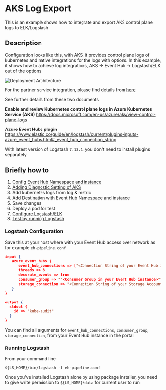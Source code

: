 # AKS Log Export
This is an example shows how to integrate and export AKS control plane logs to ELK/Logstash

## Description

Configuration looks like this, with AKS, it provides control plane logs of kubernetes and native integrations for the logs with options. In this example, it shows how to achieve log integrations, AKS -> Event Hub -> Logstash/ELK out of the options

![Deployment Architecture](images/conig01.png)

For the partner service integration, please find details from [here](https://docs.microsoft.com/en-us/azure/partner-solutions/overview)

See further details from these two documents

**Enable and review Kubernetes control plane logs in Azure Kubernetes Service (AKS)**
https://docs.microsoft.com/en-us/azure/aks/view-control-plane-logs

**Azure Event Hubs plugin**
https://www.elastic.co/guide/en/logstash/current/plugins-inputs-azure_event_hubs.html#_event_hub_connection_string

With latest version of Logstash `7.13.1`, you don't need to install plugins separately

## Briefly how to

1. [Config Event Hub Namespace and instance](https://docs.microsoft.com/en-us/azure/event-hubs/event-hubs-create)
2. [Adding Diagnostic Setting of AKS](https://docs.microsoft.com/en-us/azure/aks/view-control-plane-logs)
  1. Add kubernetes logs from log & metric
  2. Add Destination with Event Hub Namespace and instance
  3. Save changes
3. Deploy a pod for test 
4. [Configure Logstash/ELK](#logstash-configuration)
5. [Test by running Logstash](#running-logstash)

### Logstash Configuration

Save this at your host where with your Event Hub access over network as for example `eh-pipeline.conf`

```json
input {
   azure_event_hubs {
      event_hub_connections => ["<Connection String of your Event Hub instance>"]
      threads => 8
      decorate_events => true
      consumer_group => ""<Consumer Group in your Event Hub instance>""
      storage_connection => "<Connection String of your Storage Account>"
   }
}

output {
  stdout {
    id => "kube-audit"
  }
}
```
You can find all arguments for  `event_hub_connections`, `consumer_group`, `storage_connection`, from your Event Hub instance in the portal

### Running Logstash

From your command line

```command
${LS_HOME}/bin/logstash -f eh-pipeline.conf
```

Once you've installed Logstash alone by using package installer, you need to give write permission to `${LS_HOME}/data` for current user to run 